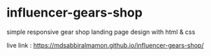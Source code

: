 # influencer-gears-shop
simple responsive gear shop landing page design with  html &amp; css 

live link :  https://mdsabbiralmamon.github.io/influencer-gears-shop/
